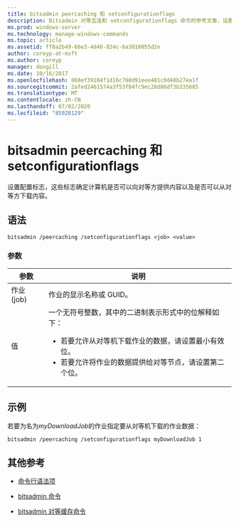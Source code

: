 ```yaml
---
title: bitsadmin peercaching 和 setconfigurationflags
description: Bitsadmin 对等互连和 setconfigurationflags 命令的参考文章，设置用于确定计算机能否向对等机提供内容以及是否可以从对等机下载内容的配置标志。
ms.prod: windows-server
ms.technology: manage-windows-commands
ms.topic: article
ms.assetid: ff0a2b49-66e3-4d40-824c-6a3816055d2e
author: coreyp-at-msft
ms.author: coreyp
manager: dongill
ms.date: 10/16/2017
ms.openlocfilehash: 868ef39104f1d16c760d91eee401c0d48b27ea1f
ms.sourcegitcommit: 2afed2461574a3f53f84fc9ec28d86df3b335685
ms.translationtype: MT
ms.contentlocale: zh-CN
ms.lasthandoff: 07/02/2020
ms.locfileid: "85928129"
---
```

# <a name="bitsadmin-peercaching-and-setconfigurationflags"></a>bitsadmin peercaching 和 setconfigurationflags

设置配置标志，这些标志确定计算机是否可以向对等方提供内容以及是否可以从对等方下载内容。

## <a name="syntax"></a>语法

```
bitsadmin /peercaching /setconfigurationflags <job> <value>
```

### <a name="parameters"></a>参数

| 参数 | 说明 |
| -------------- | -------------- |
| 作业 (job) | 作业的显示名称或 GUID。 |
| 值 | 一个无符号整数，其中的二进制表示形式中的位解释如下：<ul><li>若要允许从对等机下载作业的数据，请设置最小有效位。</li><li>若要允许将作业的数据提供给对等节点，请设置第二个位。</li></ul>|

## <a name="examples"></a>示例

若要为名为*myDownloadJob*的作业指定要从对等机下载的作业数据：

```
bitsadmin /peercaching /setconfigurationflags myDownloadJob 1
```

## <a name="additional-references"></a>其他参考

- [命令行语法项](command-line-syntax-key.md)

- [bitsadmin 命令](bitsadmin.md)

- [bitsadmin 对等缓存命令](bitsadmin-peercaching.md)
